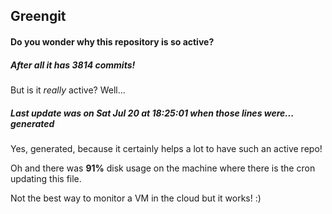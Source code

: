 ## Greengit

#### Do you wonder why this repository is so active?

##### After all it has 3814 commits!

But is it *really* active? Well...

##### Last update was on Sat Jul 20 at 18:25:01 when those lines were... generated

Yes, generated, because it certainly helps a lot to have such an active repo!

Oh and there was **91%** disk usage on the machine
where there is the cron updating this file.

Not the best way to monitor a VM in the cloud but it works! :)

